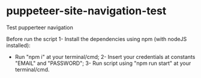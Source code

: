 # puppeteer-site-navigation-test
Test pupperteer navigation 

Before run the script
1- Install the dependencies using npm (with nodeJS installed):
 - Run "npm i" at your terminal/cmd; 
2- Insert your credentials at constants "EMAIL" and "PASSWORD";
3- Run script using "npm run start" at your terminal/cmd.
